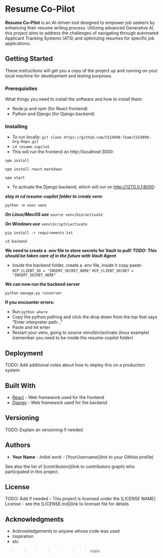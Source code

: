 # Resume Co-Pilot

**Resume Co-Pilot** is an AI-driven tool designed to empower job seekers by enhancing their resume writing process. Utilizing advanced Generative AI, this project aims to address the challenges of navigating through automated Applicant Tracking Systems (ATS) and optimizing resumes for specific job applications.

## Getting Started

These instructions will get you a copy of the project up and running on your local machine for development and testing purposes.

### Prerequisites

What things you need to install the software and how to install them:
*   Node.js and npm (for React frontend)
*   Python and Django (for Django backend)

### Installing

* To run locally: ```git clone https://github.com/CSI4999-Team/CSI4999-Org-Repo.git```
* ```cd resume-copilot```
* This will run the frontend on http://localhost:3000:

 ```npm install``` 

 ```npm install react-markdown```

 ```npm start```

* To activate the Django backend, which will run on http://127.0.0.1:8000:

***stay in cd resume-copilot folder to create venv***

 ```python -m venv venv```

***On Linux/MacOS use*** ```source venv/bin/activate``` 

***On Windows use*** `venv\Scripts\activate`

 ```pip install -r requirements.txt```

 ```cd backend```

 **We need to create a .env file to store secrets for Vault to pull!**
 ***TODO: This should be taken care of in the future with Vault Agent***
 * Inside the backend folder, create a .env file, inside it copy paste:
 ```HCP_CLIENT_ID = "INSERT_SECRET_HERE"```
 ```HCP_CLIENT_SECRET = "INSERT_SECRET_HERE"```

 **We can now run the backend server**

 ```python manage.py runserver```

**If you encounter errors:**
* Run ```python where```
* Copy the python pathing and click the drop down from the top that says "Enter interpreter path..."
* Paste and hit enter
* Restart your venv, going to source venv/bin/activate (linux example) (remember you need to be inside the resume-copilot folder)

## Deployment

TODO: Add additional notes about how to deploy this on a production system

## Built With

* [React](https://reactjs.org/) - Web framework used for the frontend
* [Django](https://www.djangoproject.com/) - Web framework used for the backend

## Versioning

TODO: Explain an versioning if needed

## Authors

* **Your Name** - *Initial work* - [YourUsername](link to your GitHub profile)

See also the list of [contributors](link to contributors graph) who participated in this project.

## License

TODO: Add if needed - This project is licensed under the [LICENSE NAME] License - see the [LICENSE.md](link to license) file for details

## Acknowledgments

* Acknowledgements to anyone whose code was used
* Inspiration
* etc
>>>>>>> main
